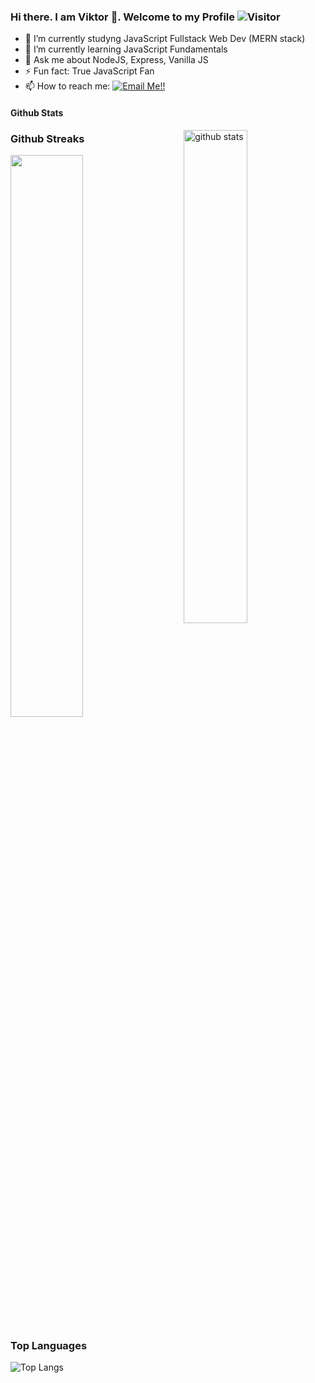 ### Hi there. I am Viktor 👋. Welcome to my Profile ![Visitor](https://visitor-badge.laobi.icu/badge?page_id=Wickedlolz.repoName)

<!--
**Wickedlolz/Wickedlolz** is a ✨ _special_ ✨ repository because its `README.md` (this file) appears on your GitHub profile.

Here are some ideas to get you started:

- 🔭 I’m currently working on ...
- 🌱 I’m currently learning ...
- 👯 I’m looking to collaborate on ...
- 🤔 I’m looking for help with ...
- 💬 Ask me about ...
- 📫 How to reach me: ...
- 😄 Pronouns: ...
- ⚡ Fun fact: ...
-->

- 🔭 I’m currently studyng JavaScript Fullstack Web Dev (MERN stack)
- 🌱 I’m currently learning JavaScript Fundamentals
- 💬 Ask me about NodeJS, Express, Vanilla JS
- ⚡ Fun fact: True JavaScript Fan
- 📫 How to reach me: <a href="mailto:iceshotgg.linux@gmail.com">![Email Me!!](https://img.shields.io/badge/Gmail-D14836?style=for-the-badge&logo=gmail&logoColor=white)</a>

#### Github Stats
<img src="https://github-readme-stats.vercel.app/api?username={Wickedlolz}&show_icons=true&theme=gotham" alt="github stats" width="45%" align="right"/>

### Github Streaks
<img src="https://github-readme-streak-stats.herokuapp.com/?user=Wickedlolz&theme=dark" width="48%" >

### Top Languages
 ![Top Langs](https://github-readme-stats.vercel.app/api/top-langs/?username=Wickedlolz&layout=compact)


